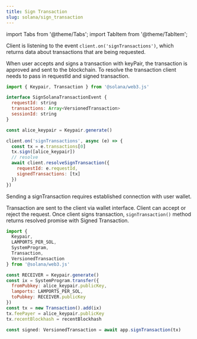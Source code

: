 ```yaml
---
title: Sign Transaction
slug: solana/sign_transaction
---
```


import Tabs from '@theme/Tabs';
import TabItem from '@theme/TabItem';

<Tabs>
<TabItem value="Client" label="Client">

Client is listening to the event `client.on('signTransactions')`, which returns data about transactions that are being requested.

When user accepts and signs a transaction with keyPair, the transaction is approved and sent to the blockchain.
To resolve the transaction client needs to pass in requestId and signed transaction.

```js
import { Keypair, Transaction } from '@solana/web3.js'

interface SignSolanaTransactionEvent {
  requestId: string
  transactions: Array<VersionedTransaction>
  sessionId: string
}

const alice_keypair = Keypair.generate()

client.on('signTransactions', async (e) => {
  const tx = e.transactions[0]
  tx.sign([alice_keypair])
  // resolve
  await client.resolveSignTransaction({
    requestId: e.requestId,
    signedTransactions: [tx]
  })
})

```

</TabItem>

<TabItem value="Application" label="Application">

Sending a signTransaction requires established connection with user wallet.

Transaction are sent to the client via wallet interface. Client can accept or reject the request. Once client signs transaction, `signTransaction()` method returns resolved promise with Signed Transaction.

```js
import {
  Keypair,
  LAMPORTS_PER_SOL,
  SystemProgram,
  Transaction,
  VersionedTransaction
} from '@solana/web3.js'

const RECEIVER = Keypair.generate()
const ix = SystemProgram.transfer({
  fromPubkey: alice_keypair.publicKey,
  lamports: LAMPORTS_PER_SOL,
  toPubkey: RECEIVER.publicKey
})
const tx = new Transaction().add(ix)
tx.feePayer = alice_keypair.publicKey
tx.recentBlockhash = recentBlockhash

const signed: VersionedTransaction = await app.signTransaction(tx)
```

</TabItem>
</Tabs>
